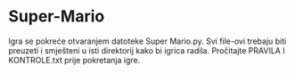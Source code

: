 # Super-Mario
Igra se pokreće otvaranjem datoteke Super Mario.py. 
Svi file-ovi trebaju biti preuzeti i smješteni u isti direktorij kako bi igrica radila. 
Pročitajte PRAVILA I KONTROLE.txt prije pokretanja igre.
